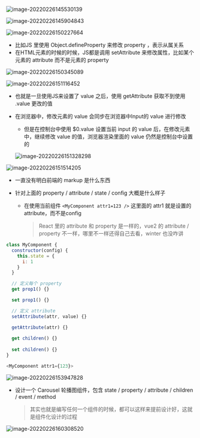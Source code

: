 ![image-20220226145530139](../medias/image-20220226145530139.png)

![image-20220226145904843](../medias/image-20220226145904843.png)

![image-20220226150227664](../medias/image-20220226150227664.png)

- 比如JS 里使用 Object.defineProperty 来修改 property ，表示从属关系
- 在HTML元素的时候的时候，JS都是调用 setAttribute 来修改属性，比如某个元素的 attribute 而不是元素的 property

![image-20220226150345089](../medias/image-20220226150345089.png)

![image-20220226151116452](../medias/image-20220226151116452.png)

- 也就是一旦使用JS来设置了 value 之后，使用 getAttribute 获取不到使用 .value 更改的值

- 在浏览器中，修改元素的 value 会同步在浏览器中Input的 value 进行修改

  - 但是在控制台中使用 $0.value 设置当前 input 的 value 后，在修改元素中，继续修改 value 的值，浏览器渲染里面的 value 仍然是控制台中设置的

  ![image-20220226151328298](../medias/image-20220226151328298.png)

![image-20220226151514205](../medias/image-20220226151514205.png)

- 一直没有明白前端的 markup 是什么东西

- 针对上面的 property / attribute / state / config 大概是什么样子

  - 在使用当前组件 `<MyComponent attr1=123 />` 这里面的 attr1 就是设置的 attribute，而不是config 

    > React 里的 attribute 和 property 是一样的，vue2 的 attribute / property 不一样，哪里不一样还得自己去看，winter 也没咋讲

```javascript
class MyComponent {
  constructor(config) {
    this.state = {
      i: 1
    }
  }

  // 定义每个 property 
  get prop1() {}

  set prop1() {}

  // 定义 attribute
  setAttribute(attr, value) {}

  getAttribute(attr) {}
  
  get children() {}
  
  set children() {}
}

<MyComponent attr1={123}>
```

![image-20220226153947828](../medias/image-20220226153947828.png)

- 设计一个 Carousel 轮播图组件，包含 state / property / attribute / children / event / method 

  > 其实也就是编写任何一个组件的时候，都可以这样来提前设计好，这就是组件化设计的过程

![image-20220226160308520](../medias/image-20220226160308520.png)